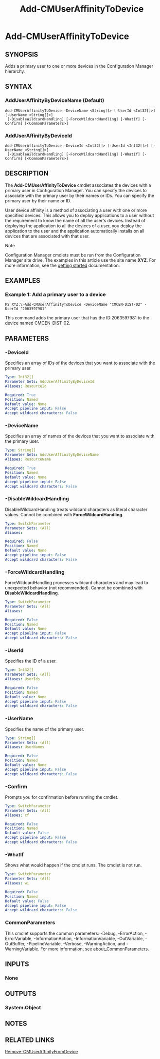 ﻿---
description: Adds a primary user to one or more devices in the Configuration Manager hierarchy.
external help file: AdminUI.PS.dll-Help.xml
Module Name: ConfigurationManager
ms.date: 04/29/2019
schema: 2.0.0
title: Add-CMUserAffinityToDevice
---

# Add-CMUserAffinityToDevice

## SYNOPSIS
Adds a primary user to one or more devices in the Configuration Manager hierarchy.

## SYNTAX

### AddUserAffinityByDeviceName (Default)
```
Add-CMUserAffinityToDevice -DeviceName <String[]> [-UserId <Int32[]>] [-UserName <String[]>]
 [-DisableWildcardHandling] [-ForceWildcardHandling] [-WhatIf] [-Confirm] [<CommonParameters>]
```

### AddUserAffinityByDeviceId
```
Add-CMUserAffinityToDevice -DeviceId <Int32[]> [-UserId <Int32[]>] [-UserName <String[]>]
 [-DisableWildcardHandling] [-ForceWildcardHandling] [-WhatIf] [-Confirm] [<CommonParameters>]
```

## DESCRIPTION
The **Add-CMUserAffinityToDevice** cmdlet associates the devices with a primary user in Configuration Manager.
You can specify the devices to associate with the primary user by their names or IDs.
You can specify the primary user by their name or ID.

User device affinity is a method of associating a user with one or more specified devices.
This allows you to deploy applications to a user without the requirement to know the name of all the user's devices.
Instead of deploying the application to all the devices of a user, you deploy the application to the user and the application automatically installs on all devices that are associated with that user.

> [!NOTE]
> Configuration Manager cmdlets must be run from the Configuration Manager site drive.
> The examples in this article use the site name **XYZ**. For more information, see the
> [getting started](/powershell/sccm/overview) documentation.

## EXAMPLES

### Example 1: Add a primary user to a device
```
PS XYZ:\>Add-CMUserAffinityToDevice -DeviceName "CMCEN-DIST-02" -UserId "2063597981"
```

This command adds the primary user that has the ID 2063597981 to the device named CMCEN-DIST-02.

## PARAMETERS

### -DeviceId
Specifies an array of IDs of the devices that you want to associate with the primary user.

```yaml
Type: Int32[]
Parameter Sets: AddUserAffinityByDeviceId
Aliases: ResourceId

Required: True
Position: Named
Default value: None
Accept pipeline input: False
Accept wildcard characters: False
```

### -DeviceName
Specifies an array of names of the devices that you want to associate with the primary user.

```yaml
Type: String[]
Parameter Sets: AddUserAffinityByDeviceName
Aliases: ResourceName

Required: True
Position: Named
Default value: None
Accept pipeline input: False
Accept wildcard characters: False
```

### -DisableWildcardHandling
DisableWildcardHandling treats wildcard characters as literal character values. Cannot be combined with **ForceWildcardHandling**.

```yaml
Type: SwitchParameter
Parameter Sets: (All)
Aliases:

Required: False
Position: Named
Default value: None
Accept pipeline input: False
Accept wildcard characters: False
```

### -ForceWildcardHandling
ForceWildcardHandling processes wildcard characters and may lead to unexpected behavior (not recommended). Cannot be combined with **DisableWildcardHandling**.

```yaml
Type: SwitchParameter
Parameter Sets: (All)
Aliases:

Required: False
Position: Named
Default value: None
Accept pipeline input: False
Accept wildcard characters: False
```

### -UserId
Specifies the ID of a user.

```yaml
Type: Int32[]
Parameter Sets: (All)
Aliases: UserIds

Required: False
Position: Named
Default value: None
Accept pipeline input: False
Accept wildcard characters: False
```

### -UserName
Specifies the name of the primary user.

```yaml
Type: String[]
Parameter Sets: (All)
Aliases: UserNames

Required: False
Position: Named
Default value: None
Accept pipeline input: False
Accept wildcard characters: False
```

### -Confirm
Prompts you for confirmation before running the cmdlet.

```yaml
Type: SwitchParameter
Parameter Sets: (All)
Aliases: cf

Required: False
Position: Named
Default value: False
Accept pipeline input: False
Accept wildcard characters: False
```

### -WhatIf
Shows what would happen if the cmdlet runs.
The cmdlet is not run.

```yaml
Type: SwitchParameter
Parameter Sets: (All)
Aliases: wi

Required: False
Position: Named
Default value: False
Accept pipeline input: False
Accept wildcard characters: False
```

### CommonParameters
This cmdlet supports the common parameters: -Debug, -ErrorAction, -ErrorVariable, -InformationAction, -InformationVariable, -OutVariable, -OutBuffer, -PipelineVariable, -Verbose, -WarningAction, and -WarningVariable. For more information, see [about_CommonParameters](http://go.microsoft.com/fwlink/?LinkID=113216).

## INPUTS

### None

## OUTPUTS

### System.Object
## NOTES

## RELATED LINKS

[Remove-CMUserAffinityFromDevice](Remove-CMUserAffinityFromDevice.md)


